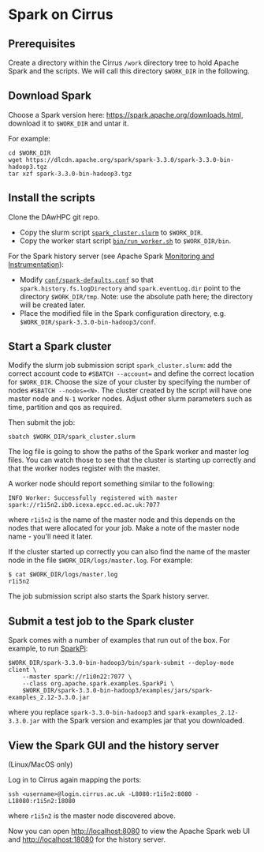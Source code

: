 # Spark on Cirrus

## Prerequisites

Create a directory within the Cirrus `/work` directory tree to hold Apache Spark and the scripts.
We will call this directory `$WORK_DIR` in the following.

## Download Spark

Choose a Spark version here: https://spark.apache.org/downloads.html, download it to `$WORK_DIR` and untar it.

For example:
```
cd $WORK_DIR
wget https://dlcdn.apache.org/spark/spark-3.3.0/spark-3.3.0-bin-hadoop3.tgz
tar xzf spark-3.3.0-bin-hadoop3.tgz
```

## Install the scripts

Clone the DAwHPC git repo.

* Copy the slurm script [`spark_cluster.slurm`](spark_cluster.slurm) to `$WORK_DIR`.
* Copy the worker start script [`bin/run_worker.sh`](bin/run_worker.sh) to `$WORK_DIR/bin`.

For the Spark history server (see Apache Spark [Monitoring and Instrumentation](https://spark.apache.org/docs/latest/monitoring.html)):
* Modify [`conf/spark-defaults.conf`](conf/spark-defaults.conf) so that `spark.history.fs.logDirectory` and `spark.eventLog.dir` point to the directory `$WORK_DIR/tmp`. Note: use the absolute path here; the directory will be created later. 
* Place the modified file in the Spark configuration directory, e.g. `$WORK_DIR/spark-3.3.0-bin-hadoop3/conf`.

## Start a Spark cluster

Modify the slurm job submission script `spark_cluster.slurm`: add the correct account code to `#SBATCH --account=` and define the correct location for `$WORK_DIR`. Choose the size of your cluster by specifying the number of nodes `#SBATCH --nodes=<N>`. The cluster created by the script will have one master node and `N-1` worker nodes. Adjust other slurm parameters such as time, partition and qos as required.

Then submit the job:
```
sbatch $WORK_DIR/spark_cluster.slurm
```
The log file is going to show the paths of the Spark worker and master log files. You can watch those to see that the cluster is starting up correctly and that the worker nodes register with the master.

A worker node should report something similar to the following:
```
INFO Worker: Successfully registered with master spark://r1i5n2.ib0.icexa.epcc.ed.ac.uk:7077
```
where `r1i5n2` is the name of the master node and this depends on the nodes that were allocated for your job. Make a note of the master node name - you'll need it later.

If the cluster started up correctly you can also find the name of the master node in the file `$WORK_DIR/logs/master.log`. For example:
```
$ cat $WORK_DIR/logs/master.log 
r1i5n2
```

The job submission script also starts the Spark history server.

## Submit a test job to the Spark cluster

Spark comes with a number of examples that run out of the box. For example, to run [SparkPi](https://github.com/apache/spark/blob/master/examples/src/main/scala/org/apache/spark/examples/SparkPi.scala):
```
$WORK_DIR/spark-3.3.0-bin-hadoop3/bin/spark-submit --deploy-mode client \
    --master spark://r1i0n22:7077 \
    --class org.apache.spark.examples.SparkPi \
    $WORK_DIR/spark-3.3.0-bin-hadoop3/examples/jars/spark-examples_2.12-3.3.0.jar
```
where you replace `spark-3.3.0-bin-hadoop3` and `spark-examples_2.12-3.3.0.jar` with the Spark version and examples jar that you downloaded.

## View the Spark GUI and the history server

(Linux/MacOS only)

Log in to Cirrus again mapping the ports:
```
ssh <username>@login.cirrus.ac.uk -L8080:r1i5n2:8080 -L18080:r1i5n2:18080 
```
where `r1i5n2` is the master node discovered above.

Now you can open [http://localhost:8080](http://localhost:8080) to view the Apache Spark web UI and [http://localhost:18080](http://localhost:18080) for the history server.
